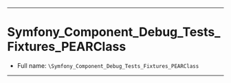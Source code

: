 ***

# Symfony_Component_Debug_Tests_Fixtures_PEARClass

* Full name: `\Symfony_Component_Debug_Tests_Fixtures_PEARClass`

***


